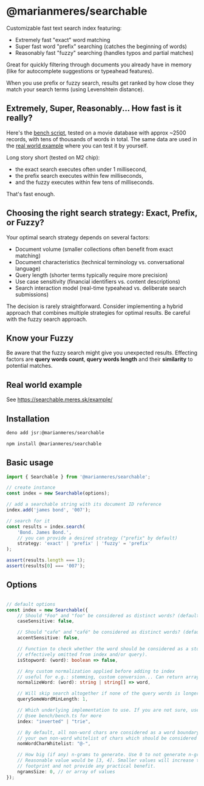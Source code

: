 # @marianmeres/searchable

Customizable fast text search index featuring:
- Extremely fast "exact" word matching
- Super fast word "prefix" searching (catches the beginning of words)
- Reasonably fast "fuzzy" searching (handles typos and partial matches)

Great for quickly filtering through documents you already have in memory 
(like for autocomplete suggestions or typeahead features).

When you use prefix or fuzzy search, results get ranked by how close they match your 
search terms (using Levenshtein distance).

## Extremely, Super, Reasonably... How fast is it really?

Here's the [bench script](bench/bench.ts), tested on a movie database with approx ~2500 
records, with tens of thousands of words in total. The same data are used in 
the [real world example](https://searchable.meres.sk/example/) where you can test it by yourself.

Long story short (tested on M2 chip): 
- the exact search executes often under 1 millisecond,
- the prefix search executes within few milliseconds,
- and the fuzzy executes within few tens of milliseconds.

That's fast enough.

## Choosing the right search strategy: Exact, Prefix, or Fuzzy?

Your optimal search strategy depends on several factors:

- Document volume (smaller collections often benefit from exact matching)
- Document characteristics (technical terminology vs. conversational language)
- Query length (shorter terms typically require more precision)
- Use case sensitivity (financial identifiers vs. content descriptions)
- Search interaction model (real-time typeahead vs. deliberate search submissions)

The decision is rarely straightforward. Consider implementing a hybrid approach that 
combines multiple strategies for optimal results. Be careful with the fuzzy search approach.

## Know your Fuzzy

Be aware that the fuzzy search might give you unexpected results. 
Effecting factors are **query words count**, **query words length** and their 
**similarity** to potential matches.

## Real world example
See https://searchable.meres.sk/example/

## Installation
```sh
deno add jsr:@marianmeres/searchable
```
```sh
npm install @marianmeres/searchable
```

## Basic usage
```js
import { Searchable } from '@marianmeres/searchable';
```
```js
// create instance
const index = new Searchable(options);

// add a searchable string with its document ID reference
index.add('james bond', '007');

// search for it
const results = index.search(
    'Bond. James Bond.', 
    // you can provide a desired strategy ("prefix" by default)
    strategy: 'exact' | 'prefix' | 'fuzzy' = 'prefix'
);

assert(results.length === 1);
assert(results[0] === '007');

```

## Options

```typescript

// default options
const index = new Searchable({
    // Should "Foo" and "foo" be considered as distinct words? (default false)
    caseSensitive: false,

    // Should "cafe" and "café" be considered as distinct words? (default false)
    accentSensitive: false,

    // Function to check whether the word should be considered as a stopword (and so
    // effectively omitted from index and/or query).
    isStopword: (word): boolean => false,

    // Any custom normalization applied before adding to index
    // useful for e.g.: stemming, custom conversion... Can return array of words (aliases).
    normalizeWord: (word): string | string[] => word,

    // Will skip search altogether if none of the query words is longer than this limit.
    querySomeWordMinLength: 1,

    // Which underlying implementation to use. If you are not sure, use "inverted" (the default).
    // @see bench/bench.ts for more
    index: "inverted" | "trie",

    // By default, all non-word chars are considered as a word boundary. You can provide
    // your own non-word whitelist of chars which should be considered as a part of the word.
    nonWordCharWhitelist: "@-",

    // How big (if any) n-grams to generate. Use 0 to not generate n-grams (the default).
    // Reasonable value would be [3, 4]. Smaller values will increase the memory
    // footprint and not provide any practical benefit.
    ngramsSize: 0, // or array of values
});

```

